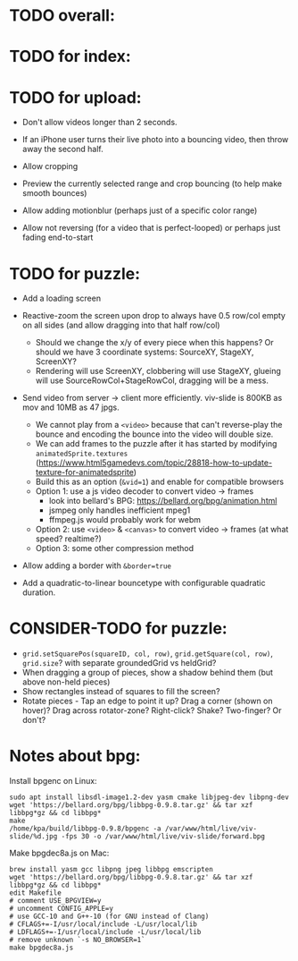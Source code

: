 # TODO overall:


# TODO for index:



# TODO for upload:

- Don't allow videos longer than 2 seconds.

- If an iPhone user turns their live photo into a bouncing video, then throw away the second half.

- Allow cropping

- Preview the currently selected range and crop bouncing (to help make smooth bounces)

- Allow adding motionblur (perhaps just of a specific color range)

- Allow not reversing (for a video that is perfect-looped) or perhaps just fading end-to-start


# TODO for puzzle:

- Add a loading screen

- Reactive-zoom the screen upon drop to always have 0.5 row/col empty on all sides (and allow dragging into that half row/col)
  - Should we change the x/y of every piece when this happens?  Or should we have 3 coordinate systems: SourceXY, StageXY, ScreenXY?
  - Rendering will use ScreenXY, clobbering will use StageXY, glueing will use SourceRowCol+StageRowCol, dragging will be a mess.

- Send video from server -> client more efficiently.  viv-slide is 800KB as mov and 10MB as 47 jpgs.
  - We cannot play from a `<video>` because that can't reverse-play the bounce and encoding the bounce into the video will double size.
  - We can add frames to the puzzle after it has started by modifying `animatedSprite.textures` (https://www.html5gamedevs.com/topic/28818-how-to-update-texture-for-animatedsprite)
  - Build this as an option (`&vid=1`) and enable for compatible browsers
  - Option 1: use a js video decoder to convert video -> frames
    - look into bellard's BPG: https://bellard.org/bpg/animation.html
    - jsmpeg only handles inefficient mpeg1
    - ffmpeg.js would probably work for webm
  - Option 2: use `<video>` & `<canvas>` to convert video -> frames (at what speed? realtime?)
  - Option 3: some other compression method

- Allow adding a border with `&border=true`

- Add a quadratic-to-linear bouncetype with configurable quadratic duration.


# CONSIDER-TODO for puzzle:

- `grid.setSquarePos(squareID, col, row)`, `grid.getSquare(col, row)`, `grid.size`? with separate groundedGrid vs heldGrid?
- When dragging a group of pieces, show a shadow behind them (but above non-held pieces)
- Show rectangles instead of squares to fill the screen?
- Rotate pieces - Tap an edge to point it up? Drag a corner (shown on hover)? Drag across rotator-zone? Right-click? Shake? Two-finger? Or don't?


# Notes about bpg:

Install bpgenc on Linux:

```
sudo apt install libsdl-image1.2-dev yasm cmake libjpeg-dev libpng-dev
wget 'https://bellard.org/bpg/libbpg-0.9.8.tar.gz' && tar xzf libbpg*gz && cd libbpg*
make
/home/kpa/build/libbpg-0.9.8/bpgenc -a /var/www/html/live/viv-slide/%d.jpg -fps 30 -o /var/www/html/live/viv-slide/forward.bpg
```

Make bpgdec8a.js on Mac:

```
brew install yasm gcc libpng jpeg libbpg emscripten
wget 'https://bellard.org/bpg/libbpg-0.9.8.tar.gz' && tar xzf libbpg*gz && cd libbpg*
edit Makefile
# comment USE_BPGVIEW=y
# uncomment CONFIG_APPLE=y
# use GCC-10 and G++-10 (for GNU instead of Clang)
# CFLAGS+=-I/usr/local/include -L/usr/local/lib
# LDFLAGS+=-I/usr/local/include -L/usr/local/lib
# remove unknown `-s NO_BROWSER=1`
make bpgdec8a.js
```

